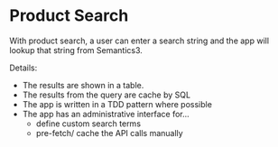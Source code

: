 # Product Search

With product search, a user can enter a search string and the app will lookup that string from Semantics3.

Details:

  - The results are shown in a table.
  - The results from the query are cache by SQL
  - The app is written in a TDD pattern where possible
  - The app has an administrative interface for...
    - define custom search terms
    - pre-fetch/ cache the API calls manually
